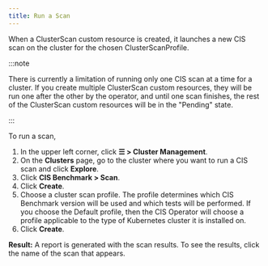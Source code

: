 ```yaml
---
title: Run a Scan
---
```


<head>
  <link rel="canonical" href="https://ranchermanager.docs.rancher.com/how-to-guides/advanced-user-guides/cis-scan-guides/run-a-scan"/>
</head>

When a ClusterScan custom resource is created, it launches a new CIS scan on the cluster for the chosen ClusterScanProfile.

:::note

There is currently a limitation of running only one CIS scan at a time for a cluster. If you create multiple ClusterScan custom resources, they will be run one after the other by the operator, and until one scan finishes, the rest of the ClusterScan custom resources will be in the "Pending" state.

:::

To run a scan,

1. In the upper left corner, click **☰ > Cluster Management**.
1. On the **Clusters** page, go to the cluster where you want to run a CIS scan and click **Explore**.
1. Click **CIS Benchmark > Scan**.
1. Click **Create**.
1. Choose a cluster scan profile. The profile determines which CIS Benchmark version will be used and which tests will be performed. If you choose the Default profile, then the CIS Operator will choose a profile applicable to the type of Kubernetes cluster it is installed on.
1. Click **Create**.

**Result:** A report is generated with the scan results. To see the results, click the name of the scan that appears.